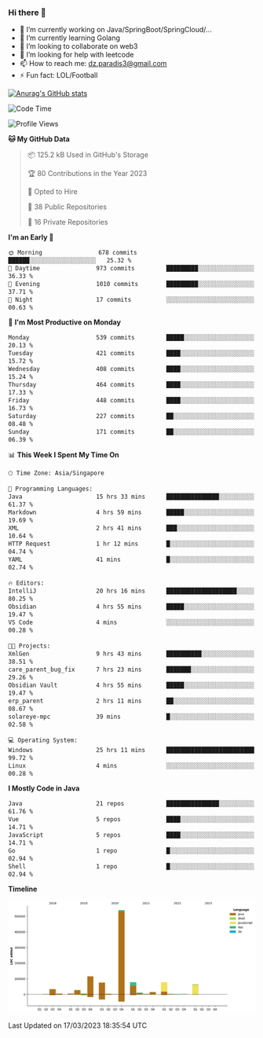 ### Hi there 👋

- 🔭 I’m currently working on Java/SpringBoot/SpringCloud/...
- 🌱 I’m currently learning Golang
- 👯 I’m looking to collaborate on web3
- 🤔 I’m looking for help with leetcode
- 📫 How to reach me: dz.paradis3@gmail.com
- ⚡ Fun fact: LOL/Football

[![Anurag's GitHub stats](https://github-readme-stats.vercel.app/api?username=xiumu2017&show_icons=true&theme=radical)](https://github.com/anuraghazra/github-readme-stats)

<!--
**xiumu2017/xiumu2017** is a ✨ _special_ ✨ repository because its `README.md` (this file) appears on your GitHub profile.

Here are some ideas to get you started:

- 🔭 I’m currently working on ...
- 🌱 I’m currently learning ...
- 👯 I’m looking to collaborate on ...
- 🤔 I’m looking for help with ...
- 💬 Ask me about ...
- 📫 How to reach me: ...
- 😄 Pronouns: ...
- ⚡ Fun fact: ...
-->

<!--START_SECTION:waka-->
![Code Time](http://img.shields.io/badge/Code%20Time-1%2C273%20hrs%2038%20mins-blue)

![Profile Views](http://img.shields.io/badge/Profile%20Views-2-blue)

**🐱 My GitHub Data** 

> 📦 125.2 kB Used in GitHub's Storage 
 > 
> 🏆 80 Contributions in the Year 2023
 > 
> 💼 Opted to Hire
 > 
> 📜 38 Public Repositories 
 > 
> 🔑 16 Private Repositories 
 > 
**I'm an Early 🐤** 

```text
🌞 Morning                678 commits         ██████░░░░░░░░░░░░░░░░░░░   25.32 % 
🌆 Daytime                973 commits         █████████░░░░░░░░░░░░░░░░   36.33 % 
🌃 Evening                1010 commits        █████████░░░░░░░░░░░░░░░░   37.71 % 
🌙 Night                  17 commits          ░░░░░░░░░░░░░░░░░░░░░░░░░   00.63 % 
```
📅 **I'm Most Productive on Monday** 

```text
Monday                   539 commits         █████░░░░░░░░░░░░░░░░░░░░   20.13 % 
Tuesday                  421 commits         ████░░░░░░░░░░░░░░░░░░░░░   15.72 % 
Wednesday                408 commits         ████░░░░░░░░░░░░░░░░░░░░░   15.24 % 
Thursday                 464 commits         ████░░░░░░░░░░░░░░░░░░░░░   17.33 % 
Friday                   448 commits         ████░░░░░░░░░░░░░░░░░░░░░   16.73 % 
Saturday                 227 commits         ██░░░░░░░░░░░░░░░░░░░░░░░   08.48 % 
Sunday                   171 commits         ██░░░░░░░░░░░░░░░░░░░░░░░   06.39 % 
```


📊 **This Week I Spent My Time On** 

```text
🕑︎ Time Zone: Asia/Singapore

💬 Programming Languages: 
Java                     15 hrs 33 mins      ███████████████░░░░░░░░░░   61.37 % 
Markdown                 4 hrs 59 mins       █████░░░░░░░░░░░░░░░░░░░░   19.69 % 
XML                      2 hrs 41 mins       ███░░░░░░░░░░░░░░░░░░░░░░   10.64 % 
HTTP Request             1 hr 12 mins        █░░░░░░░░░░░░░░░░░░░░░░░░   04.74 % 
YAML                     41 mins             █░░░░░░░░░░░░░░░░░░░░░░░░   02.74 % 

🔥 Editors: 
IntelliJ                 20 hrs 16 mins      ████████████████████░░░░░   80.25 % 
Obsidian                 4 hrs 55 mins       █████░░░░░░░░░░░░░░░░░░░░   19.47 % 
VS Code                  4 mins              ░░░░░░░░░░░░░░░░░░░░░░░░░   00.28 % 

🐱‍💻 Projects: 
XmlGen                   9 hrs 43 mins       ██████████░░░░░░░░░░░░░░░   38.51 % 
care_parent_bug_fix      7 hrs 23 mins       ███████░░░░░░░░░░░░░░░░░░   29.26 % 
Obsidian Vault           4 hrs 55 mins       █████░░░░░░░░░░░░░░░░░░░░   19.47 % 
erp_parent               2 hrs 11 mins       ██░░░░░░░░░░░░░░░░░░░░░░░   08.67 % 
solareye-mpc             39 mins             █░░░░░░░░░░░░░░░░░░░░░░░░   02.58 % 

💻 Operating System: 
Windows                  25 hrs 11 mins      █████████████████████████   99.72 % 
Linux                    4 mins              ░░░░░░░░░░░░░░░░░░░░░░░░░   00.28 % 
```

**I Mostly Code in Java** 

```text
Java                     21 repos            ███████████████░░░░░░░░░░   61.76 % 
Vue                      5 repos             ████░░░░░░░░░░░░░░░░░░░░░   14.71 % 
JavaScript               5 repos             ████░░░░░░░░░░░░░░░░░░░░░   14.71 % 
Go                       1 repo              █░░░░░░░░░░░░░░░░░░░░░░░░   02.94 % 
Shell                    1 repo              █░░░░░░░░░░░░░░░░░░░░░░░░   02.94 % 
```



**Timeline**

![Lines of Code chart](https://raw.githubusercontent.com/xiumu2017/xiumu2017/main/assets/bar_graph.png)


 Last Updated on 17/03/2023 18:35:54 UTC
<!--END_SECTION:waka-->
